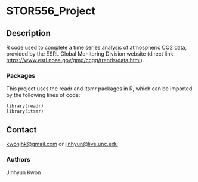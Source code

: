# STOR556_Project

## Description

R code used to complete a time series analysis of atmospheric CO2 data, provided by the ESRL Global Monitoring Division website (direct link: https://www.esrl.noaa.gov/gmd/ccgg/trends/data.html). 

### Packages

This project uses the readr and itsmr packages in R, which can be imported by the following lines of code:

```
library(readr)
library(itsmr)

```

## Contact

kwonjhk@gmail.com or jinhyun@live.unc.edu

### Authors

Jinhyun Kwon
